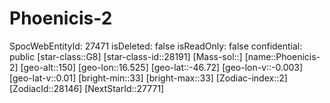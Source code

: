 ﻿---
location: [-46.72,16.525,150]
type: Station
tags:
- astro/Star

---

# Phoenicis-2

SpocWebEntityId: 27471
isDeleted: false
isReadOnly: false
confidential: public
[star-class::G8]
[star-class-id::28191]
[Mass-sol::]
[name::Phoenicis-2]
[geo-alt::150]
[geo-lon::16.525]
[geo-lat::-46.72]
[geo-lon-v::-0.003]
[geo-lat-v::0.01]
[bright-min::33]
[bright-max::33]
[Zodiac-index::2]
[ZodiacId::28146]
[NextStarId::27771]

